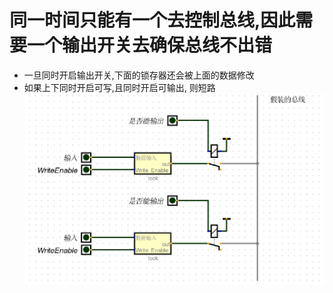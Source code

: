 # 同一时间只能有一个去控制总线,因此需要一个输出开关去确保总线不出错
+ 一旦同时开启输出开关,下面的锁存器还会被上面的数据修改
+ 如果上下同时开启可写,且同时开启可输出, 则短路
![总线](imgs/bus_error.gif)
